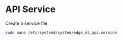 # API Service

Create a service file 

```bash
sudo nano /etc/systemd/system/edge_ml_api.service
```


